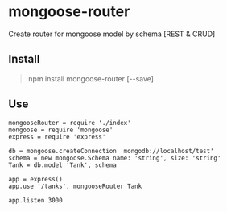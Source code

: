 # mongoose-router
Create router for mongoose model by schema [REST & CRUD]


## Install

> npm install mongoose-router [--save]


## Use 

`````
mongooseRouter = require './index'
mongoose = require 'mongoose'
express = require 'express'

db = mongoose.createConnection 'mongodb://localhost/test'
schema = new mongoose.Schema name: 'string', size: 'string'
Tank = db.model 'Tank', schema

app = express()
app.use '/tanks', mongooseRouter Tank

app.listen 3000

`````
